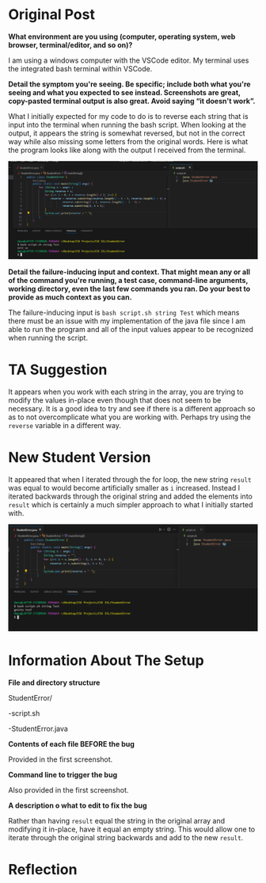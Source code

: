 # Original Post
**What environment are you using (computer, operating system, web browser, terminal/editor, and so on)?**

I am using a windows computer with the VSCode editor. My terminal uses the integrated bash terminal within VSCode.

**Detail the symptom you're seeing. Be specific; include both what you're seeing and what you expected to see instead. Screenshots are great, copy-pasted terminal output is also great. Avoid saying “it doesn't work”.**

What I initially expected for my code to do is to reverse each string that is input into the terminal when running the bash script. When looking at the output, it appears the string is somewhat reversed, but not in the correct way while also missing some letters from the original words. Here is what the program looks like along with the output I received from the terminal.

![Image](StudentError.png)

**Detail the failure-inducing input and context. That might mean any or all of the command you're running, a test case, command-line arguments, working directory, even the last few commands you ran. Do your best to provide as much context as you can.**

The failure-inducing input is `bash script.sh string Test` which means there must be an issue with my implementation of the java file since I am able to run the program and all of the input values appear to be recognized when running the script.

# TA Suggestion

It appears when you work with each string in the array, you are trying to modify the values in-place even though that does not seem to be necessary. It is a good idea to try and see if there is a different approach so as to not overcomplicate what you are working with. Perhaps try using the `reverse` variable in a different way.

# New Student Version

It appeared that when I iterated through the for loop, the new string `result` was equal to would become artificially smaller as `i` increased. Instead I iterated backwards through the original string and added the elements into `result` which is certainly a much simpler approach to what I initially started with.

![Image](StudentFixed.png)

# Information About The Setup

**File and directory structure**

StudentError/

  -script.sh
  
  -StudentError.java

**Contents of each file BEFORE the bug**

Provided in the first screenshot.

**Command line to trigger the bug**

Also provided in the first screenshot.

**A description o what to edit to fix the bug**

Rather than having `result` equal the string in the original array and modifying it in-place, have it equal an empty string. This would allow one to iterate through the original string backwards and add to the new `result`.

# Reflection

